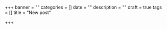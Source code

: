 +++
banner = ""
categories = []
date = ""
description = ""
draft = true
tags = []
title = "New post"

+++
